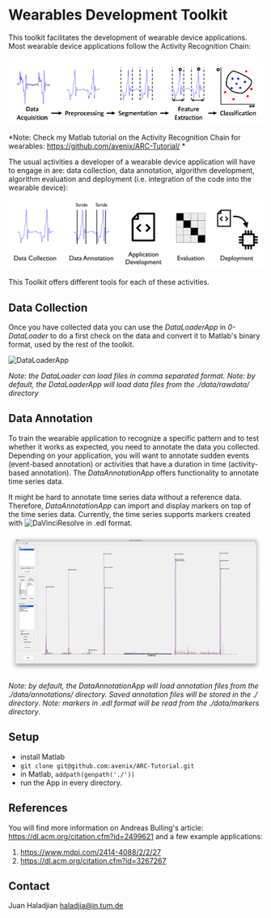 # Wearables Development Toolkit

This toolkit facilitates the development of wearable device applications. Most wearable device applications follow the Activity Recognition Chain:

![Activity Recognition Chain](images/ARC.png)

*Note: Check my Matlab tutorial on the Activity Recognition Chain for wearables: <https://github.com/avenix/ARC-Tutorial/>
*

The usual activities a developer of a wearable device application will have to engage in are: data collection, data annotation, algorithm development, algorithm evaluation and deployment (i.e. integration of the code into the wearable device): 

![Activity Recognition Chain Development](images/ARCDevelopment.png)

 This Toolkit offers different tools for each of these activities.
 
## Data Collection

Once you have collected data you can use the *DataLoaderApp* in *0-DataLoader* to do a first check on the data and convert it to Matlab's binary format, used by the rest of the toolkit. 

![DataLoaderApp](images/0-DataLoaderApp)

*Note: the DataLoader can load files in comma separated format.*
*Note: by default, the DataLoaderApp will load data files from the ./data/rawdata/ directory*

## Data Annotation

To train the wearable application to recognize a specific pattern and to test whether it works as expected, you need to annotate the data you collected. Depending on your application, you will want to annotate sudden events (event-based annotation) or activities that have a duration in time (activity-based annotation). The *DataAnnotationApp* offers functionality to annotate time series data. 

It might be hard to annotate time series data without a reference data. Therefore, *DataAnnotationApp* can import and display markers on top of the time series data. Currently, the time series supports markers created with ![DaVinciResolve](https://www.blackmagicdesign.com/products/davinciresolve/) in .edl format. 

![Data Annotation App](images/1-DataAnnotationApp.png)

*Note: by default, the DataAnnotationApp will load annotation files from the ./data/annotations/ directory. Saved annotation files will be stored in the ./ directory*.
*Note: markers in .edl format will be read from the ./data/markers directory*.


## Setup
* install Matlab
* `git clone git@github.com:avenix/ARC-Tutorial.git`
* in Matlab, `addpath(genpath('./'))`
* run the App in every directory.
 
## References
You will find more information on Andreas Bulling's article: https://dl.acm.org/citation.cfm?id=2499621
and a few example applications:
1. https://www.mdpi.com/2414-4088/2/2/27
2. https://dl.acm.org/citation.cfm?id=3267267

## Contact
Juan Haladjian
haladjia@in.tum.de
